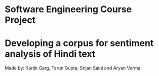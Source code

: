 # Software Engineering Course Project
# Developing a corpus for sentiment analysis of Hindi text

Made by: Kartik Garg, Tarun Gupta, Srijan Saini and  Aryan Verma.


